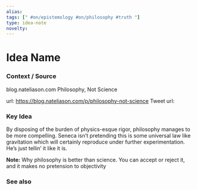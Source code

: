 ```yaml
---
alias: 
tags: [" #on/epistemology #on/philosophy #truth "]
type: idea-note
novelty: 
---
```

# Idea Name

### Context / Source
blog.nateliason.com
Philosophy, Not Science

url: 
https://blog.nateliason.com/p/philosophy-not-science
Tweet url: 

### Key Idea

By disposing of the burden of physics-esque rigor, philosophy manages to be more compelling. Seneca isn’t pretending this is some universal law like gravitation which will certainly reproduce under further experimentation. He’s just tellin’ it like it is.

**Note:** Why philosophy is better than science. You can accept or reject it, and it makes no pretension to objectivity

### See also

